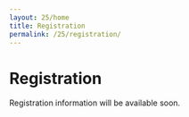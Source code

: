 ```yaml
---
layout: 25/home
title: Registration
permalink: /25/registration/
---
```


# Registration

Registration information will be available soon. 